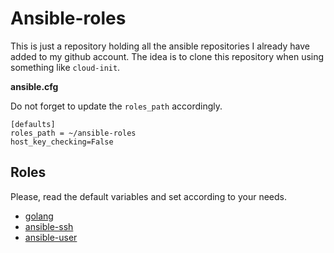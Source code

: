 # Ansible-roles

This is just a repository holding all the ansible repositories I already have added to my github account. The idea is to clone this repository
when using something like `cloud-init`.

**ansible.cfg**

Do not forget to update the `roles_path` accordingly.

```
[defaults]
roles_path = ~/ansible-roles
host_key_checking=False
```


## Roles

Please, read the default variables and set according to your needs.

- [golang](golang.md)
- [ansible-ssh](ansible-ssh.md)
- [ansible-user](ansible-user.md)
